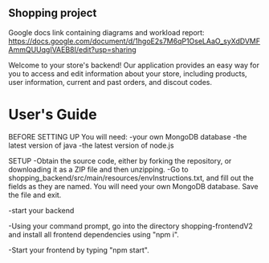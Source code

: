 ## Shopping project
Google docs link containing diagrams and workload report: https://docs.google.com/document/d/1hgoE2s7M6qP1OseLAaO_syXdDVMFAmmQUUqgIVAEB8I/edit?usp=sharing

Welcome to your store's backend! Our application provides an easy way for you to access and edit information about your store, including products, user information, current and past orders, and discout codes.

# User's Guide 
BEFORE SETTING UP
You will need:
-your own MongoDB database
-the latest version of java
-the latest version of node.js

SETUP
-Obtain the source code, either by forking the repository, or downloading it as a ZIP file and then unzipping.
-Go to shopping_backend/src/main/resources/envInstructions.txt, and fill out the fields as they are named. You will need your own MongoDB database. Save the file and exit.
  
  -start your backend
  
  -Using your command prompt, go into the directory shopping-frontendV2 and install all frontend dependencies using "npm i".
  
  -Start your frontend by typing "npm start".
